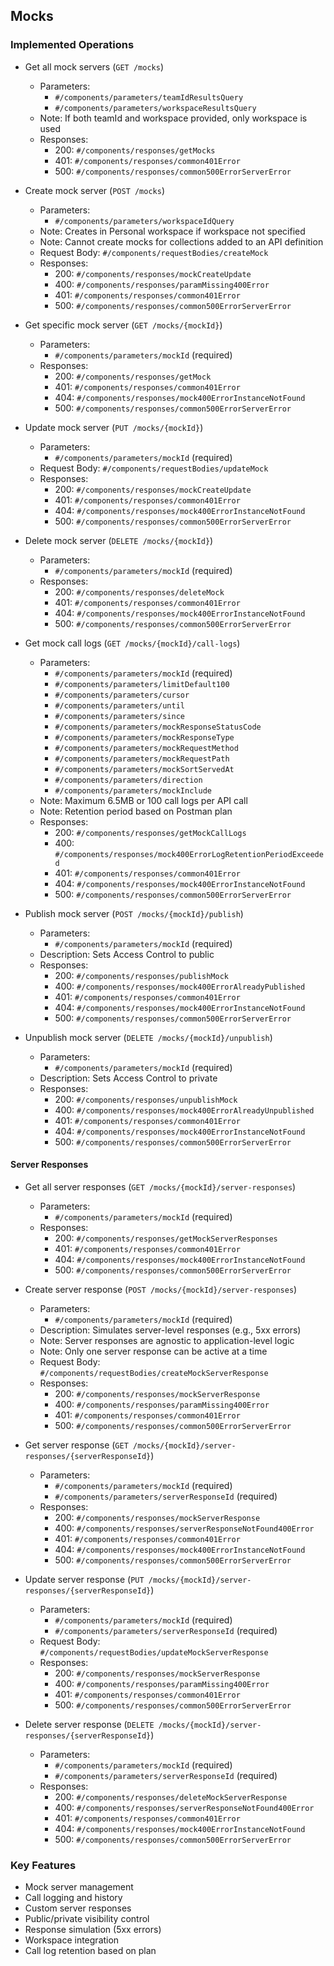 ## Mocks

### Implemented Operations
- Get all mock servers (`GET /mocks`)
  - Parameters:
    - `#/components/parameters/teamIdResultsQuery`
    - `#/components/parameters/workspaceResultsQuery`
  - Note: If both teamId and workspace provided, only workspace is used
  - Responses:
    - 200: `#/components/responses/getMocks`
    - 401: `#/components/responses/common401Error`
    - 500: `#/components/responses/common500ErrorServerError`

- Create mock server (`POST /mocks`)
  - Parameters:
    - `#/components/parameters/workspaceIdQuery`
  - Note: Creates in Personal workspace if workspace not specified
  - Note: Cannot create mocks for collections added to an API definition
  - Request Body: `#/components/requestBodies/createMock`
  - Responses:
    - 200: `#/components/responses/mockCreateUpdate`
    - 400: `#/components/responses/paramMissing400Error`
    - 401: `#/components/responses/common401Error`
    - 500: `#/components/responses/common500ErrorServerError`

- Get specific mock server (`GET /mocks/{mockId}`)
  - Parameters:
    - `#/components/parameters/mockId` (required)
  - Responses:
    - 200: `#/components/responses/getMock`
    - 401: `#/components/responses/common401Error`
    - 404: `#/components/responses/mock400ErrorInstanceNotFound`
    - 500: `#/components/responses/common500ErrorServerError`

- Update mock server (`PUT /mocks/{mockId}`)
  - Parameters:
    - `#/components/parameters/mockId` (required)
  - Request Body: `#/components/requestBodies/updateMock`
  - Responses:
    - 200: `#/components/responses/mockCreateUpdate`
    - 401: `#/components/responses/common401Error`
    - 404: `#/components/responses/mock400ErrorInstanceNotFound`
    - 500: `#/components/responses/common500ErrorServerError`

- Delete mock server (`DELETE /mocks/{mockId}`)
  - Parameters:
    - `#/components/parameters/mockId` (required)
  - Responses:
    - 200: `#/components/responses/deleteMock`
    - 401: `#/components/responses/common401Error`
    - 404: `#/components/responses/mock400ErrorInstanceNotFound`
    - 500: `#/components/responses/common500ErrorServerError`

- Get mock call logs (`GET /mocks/{mockId}/call-logs`)
  - Parameters:
    - `#/components/parameters/mockId` (required)
    - `#/components/parameters/limitDefault100`
    - `#/components/parameters/cursor`
    - `#/components/parameters/until`
    - `#/components/parameters/since`
    - `#/components/parameters/mockResponseStatusCode`
    - `#/components/parameters/mockResponseType`
    - `#/components/parameters/mockRequestMethod`
    - `#/components/parameters/mockRequestPath`
    - `#/components/parameters/mockSortServedAt`
    - `#/components/parameters/direction`
    - `#/components/parameters/mockInclude`
  - Note: Maximum 6.5MB or 100 call logs per API call
  - Note: Retention period based on Postman plan
  - Responses:
    - 200: `#/components/responses/getMockCallLogs`
    - 400: `#/components/responses/mock400ErrorLogRetentionPeriodExceeded`
    - 401: `#/components/responses/common401Error`
    - 404: `#/components/responses/mock400ErrorInstanceNotFound`
    - 500: `#/components/responses/common500ErrorServerError`

- Publish mock server (`POST /mocks/{mockId}/publish`)
  - Parameters:
    - `#/components/parameters/mockId` (required)
  - Description: Sets Access Control to public
  - Responses:
    - 200: `#/components/responses/publishMock`
    - 400: `#/components/responses/mock400ErrorAlreadyPublished`
    - 401: `#/components/responses/common401Error`
    - 404: `#/components/responses/mock400ErrorInstanceNotFound`
    - 500: `#/components/responses/common500ErrorServerError`

- Unpublish mock server (`DELETE /mocks/{mockId}/unpublish`)
  - Parameters:
    - `#/components/parameters/mockId` (required)
  - Description: Sets Access Control to private
  - Responses:
    - 200: `#/components/responses/unpublishMock`
    - 400: `#/components/responses/mock400ErrorAlreadyUnpublished`
    - 401: `#/components/responses/common401Error`
    - 404: `#/components/responses/mock400ErrorInstanceNotFound`
    - 500: `#/components/responses/common500ErrorServerError`

#### Server Responses
- Get all server responses (`GET /mocks/{mockId}/server-responses`)
  - Parameters:
    - `#/components/parameters/mockId` (required)
  - Responses:
    - 200: `#/components/responses/getMockServerResponses`
    - 401: `#/components/responses/common401Error`
    - 404: `#/components/responses/mock400ErrorInstanceNotFound`
    - 500: `#/components/responses/common500ErrorServerError`

- Create server response (`POST /mocks/{mockId}/server-responses`)
  - Parameters:
    - `#/components/parameters/mockId` (required)
  - Description: Simulates server-level responses (e.g., 5xx errors)
  - Note: Server responses are agnostic to application-level logic
  - Note: Only one server response can be active at a time
  - Request Body: `#/components/requestBodies/createMockServerResponse`
  - Responses:
    - 200: `#/components/responses/mockServerResponse`
    - 400: `#/components/responses/paramMissing400Error`
    - 401: `#/components/responses/common401Error`
    - 500: `#/components/responses/common500ErrorServerError`

- Get server response (`GET /mocks/{mockId}/server-responses/{serverResponseId}`)
  - Parameters:
    - `#/components/parameters/mockId` (required)
    - `#/components/parameters/serverResponseId` (required)
  - Responses:
    - 200: `#/components/responses/mockServerResponse`
    - 400: `#/components/responses/serverResponseNotFound400Error`
    - 401: `#/components/responses/common401Error`
    - 404: `#/components/responses/mock400ErrorInstanceNotFound`
    - 500: `#/components/responses/common500ErrorServerError`

- Update server response (`PUT /mocks/{mockId}/server-responses/{serverResponseId}`)
  - Parameters:
    - `#/components/parameters/mockId` (required)
    - `#/components/parameters/serverResponseId` (required)
  - Request Body: `#/components/requestBodies/updateMockServerResponse`
  - Responses:
    - 200: `#/components/responses/mockServerResponse`
    - 400: `#/components/responses/paramMissing400Error`
    - 401: `#/components/responses/common401Error`
    - 500: `#/components/responses/common500ErrorServerError`

- Delete server response (`DELETE /mocks/{mockId}/server-responses/{serverResponseId}`)
  - Parameters:
    - `#/components/parameters/mockId` (required)
    - `#/components/parameters/serverResponseId` (required)
  - Responses:
    - 200: `#/components/responses/deleteMockServerResponse`
    - 400: `#/components/responses/serverResponseNotFound400Error`
    - 401: `#/components/responses/common401Error`
    - 404: `#/components/responses/mock400ErrorInstanceNotFound`
    - 500: `#/components/responses/common500ErrorServerError`

### Key Features
- Mock server management
- Call logging and history
- Custom server responses
- Public/private visibility control
- Response simulation (5xx errors)
- Workspace integration
- Call log retention based on plan
